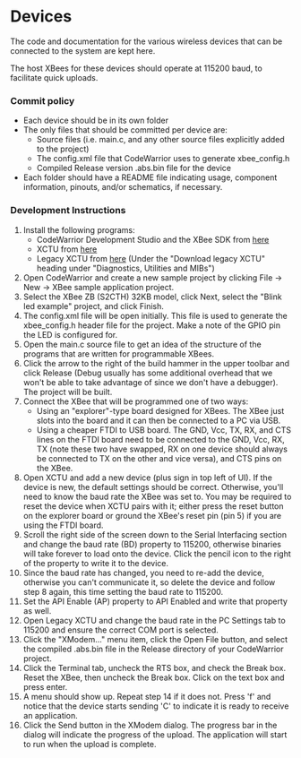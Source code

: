 # Devices

The code and documentation for the various wireless devices that can be connected to the system are kept here.

The host XBees for these devices should operate at 115200 baud, to facilitate quick uploads.

### Commit policy

- Each device should be in its own folder
- The only files that should be committed per device are:
   - Source files (i.e. main.c, and any other source files explicitly added to the project)
   - The config.xml file that CodeWarrior uses to generate xbee_config.h
   - Compiled Release version .abs.bin file for the device
- Each folder should have a README file indicating usage, component information, pinouts, and/or schematics, if necessary.

### Development Instructions

1. Install the following programs:
   - CodeWarrior Development Studio and the XBee SDK from [here](https://www.digi.com/resources/documentation/Digidocs/90002126/concepts/c_programmable_xbee_sdk.htm?TocPath=Technical%20specifications%7CDesign%20notes%7C_____5)
   - XCTU from [here](https://www.digi.com/products/xbee-rf-solutions/xctu-software/xctu)
   - Legacy XCTU from [here](https://www.digi.com/support/productdetail?pid=3352) (Under the "Download legacy XCTU" heading under "Diagnostics, Utilities and MIBs")
2. Open CodeWarrior and create a new sample project by clicking File -> New -> XBee sample application project.
3. Select the XBee ZB (S2CTH) 32KB model, click Next, select the "Blink led example" project, and click Finish.
4. The config.xml file will be open initially. This file is used to generate the xbee_config.h header file for the project. Make a note of the GPIO pin the LED is configured for.
5. Open the main.c source file to get an idea of the structure of the programs that are written for programmable XBees.
6. Click the arrow to the right of the build hammer in the upper toolbar and click Release (Debug usually has some additional overhead that we won't be able to take advantage of since we don't have a debugger). The project will be built.
7. Connect the XBee that will be programmed one of two ways:
   - Using an "explorer"-type board designed for XBees. The XBee just slots into the board and it can then be connected to a PC via USB.
   - Using a cheaper FTDI to USB board. The GND, Vcc, TX, RX, and CTS lines on the FTDI board need to be connected to the GND, Vcc, RX, TX (note these two have swapped, RX on one device should always be connected to TX on the other and vice versa), and CTS pins on the XBee.
8. Open XCTU and add a new device (plus sign in top left of UI). If the device is new, the default settings should be correct. Otherwise, you'll need to know the baud rate the XBee was set to. You may be required to reset the device when XCTU pairs with it; either press the reset button on the explorer board or ground the XBee's reset pin (pin 5) if you are using the FTDI board.
9. Scroll the right side of the screen down to the Serial Interfacing section and change the baud rate (BD) property to 115200, otherwise binaries will take forever to load onto the device. Click the pencil icon to the right of the property to write it to the device. 
10. Since the baud rate has changed, you need to re-add the device, otherwise you can't communicate it, so delete the device and follow step 8 again, this time setting the baud rate to 115200.
11. Set the API Enable (AP) property to API Enabled and write that property as well.
12. Open Legacy XCTU and change the baud rate in the PC Settings tab to 115200 and ensure the correct COM port is selected.
13. Click the "XModem..." menu item, click the Open File button, and select the compiled .abs.bin file in the Release directory of your CodeWarrior project.
14. Click the Terminal tab, uncheck the RTS box, and check the Break box. Reset the XBee, then uncheck the Break box. Click on the text box and press enter.
15. A menu should show up. Repeat step 14 if it does not. Press 'f' and notice that the device starts sending 'C' to indicate it is ready to receive an application.
16. Click the Send button in the XModem dialog. The progress bar in the dialog will indicate the progress of the upload. The application will start to run when the upload is complete.

